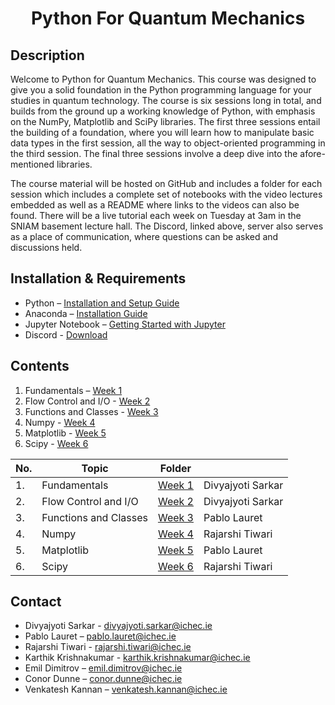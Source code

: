 # <center> Python For Quantum Mechanics </center>


## Description
Welcome to Python for Quantum Mechanics. This course was designed to give you a solid foundation in the Python programming language for your studies in quantum technology. The course is six sessions long in total, and builds from the ground up a working knowledge of Python, with emphasis on the NumPy, Matplotlib and SciPy libraries. The first three sessions entail the building of a foundation, where you will learn how to manipulate basic data types in the first session, all the way to object-oriented programming in the third session. The final three sessions involve a deep dive into the afore-mentioned libraries.

The course material will be hosted on GitHub and includes a folder for each session which includes a complete set of notebooks with the video lectures embedded as well as a README where links to the videos can also be found. There will be a live tutorial each week on Tuesday at 3am in the SNIAM basement lecture hall. The Discord, linked above, server also serves as a place of communication, where questions can be asked and discussions held.

## Installation & Requirements
- Python – [Installation and Setup Guide](https://realpython.com/installing-python/)
- Anaconda – [Installation Guide]( https://docs.anaconda.com/anaconda/install/)
- Jupyter Notebook – [Getting Started with Jupyter](https://jupyter.org/install.html)
- Discord - [Download](https://discord.com/download)



## Contents
1. Fundamentals – [Week 1](pyqm-week1/)
2. Flow Control and I/O - [Week 2](pyqm-week2/)
3. Functions and Classes - [Week 3](pyqm-week3/)
4. Numpy - [Week 4](pyqm-week4/)
5. Matplotlib - [Week 5](pyqm-week5/)
6. Scipy - [Week 6](pyqm-week6/)

|No.|Topic                 |Folder                |                 |
|-- |--                    |--                    |--               |
|1. |Fundamentals          | [Week 1](pyqm-week1/)|Divyajyoti Sarkar|
|2. |Flow Control and I/O  | [Week 2](pyqm-week2/)|Divyajyoti Sarkar|
|3. |Functions and Classes | [Week 3](pyqm-week3/)|Pablo Lauret     |
|4. |Numpy                 | [Week 4](pyqm-week4/)|Rajarshi Tiwari  |
|5. |Matplotlib            | [Week 5](pyqm-week5/)|Pablo Lauret     |
|6. |Scipy                 | [Week 6](pyqm-week6/)|Rajarshi Tiwari  |


## Contact
- Divyajyoti Sarkar - <divyajyoti.sarkar@ichec.ie>
- Pablo Lauret – <pablo.lauret@ichec.ie>
- Rajarshi Tiwari - <rajarshi.tiwari@ichec.ie>
- Karthik Krishnakumar - <karthik.krishnakumar@ichec.ie>
- Emil Dimitrov – <emil.dimitrov@ichec.ie>
- Conor Dunne – <conor.dunne@ichec.ie>
- Venkatesh Kannan – <venkatesh.kannan@ichec.ie>
